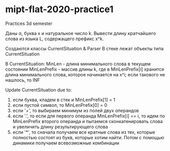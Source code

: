 # mipt-flat-2020-practice1
Practices 3d semester

Даны α, буква x и натуральное число k. Вывести длину кратчайшего слова из языка L, содержащего префикс x^k.

Создаются классы CurrentSituation & Parser
В стеке лежат объекты типа CurrentSituation

В CurrentSituation:
  MinLen - длина минимального слова в текущем состоянии
  MinLenPrefix - массив длины k, где в MinLenPrefix[i] хранится длина минимального слова, которое начинается на x^i; если такового не нашлось, то INF

Update CurrentSituation due to:
1. если буква, кладем в стек и MinLenPrefix[1] = 1
2. если пустой символ, то MinLenPrefix[0] = 0
3. если '+', то выбираем минимум из полей двух операндов
4. если '.', то если для первого операнда MinLenPrefix[i] == i, то идем по MinLenPrefix второго операнда и пытаемся сконкатенировать слова и увеличить длину результирующего слова
5. если '*', то сначала получаем все кратные слова из тех, которые полностью состоят из букв, которые хотим найти. Потом с помощью динамики получаем всевозможные комбинации 
